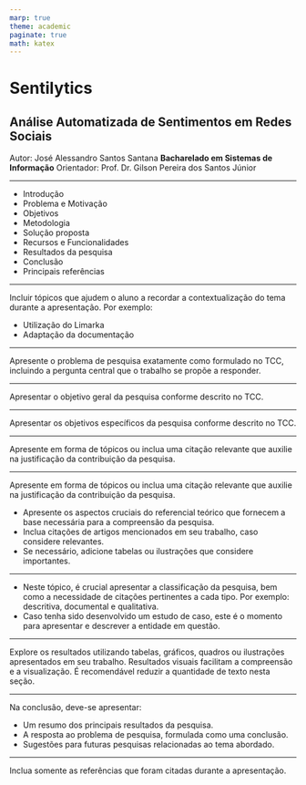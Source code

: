```yaml
---
marp: true
theme: academic
paginate: true
math: katex
---
```


# **Sentilytics**
## Análise Automatizada de Sentimentos em Redes Sociais

Autor: José Alessandro Santos Santana
**Bacharelado em Sistemas de Informação**
Orientador: Prof. Dr. Gilson Pereira dos Santos Júnior

---

<!-- _header: Sumário -->

- Introdução
- Problema e Motivação
- Objetivos
- Metodologia
- Solução proposta
- Recursos e Funcionalidades
- Resultados da pesquisa
- Conclusão
- Principais referências

---

<!-- _header: CONTEXTUALIZAÇÃO DO TEMA -->

Incluir tópicos que ajudem o aluno a recordar a contextualização do tema durante a apresentação. Por exemplo:

- Utilização do Limarka
- Adaptação da documentação

---

<!-- _header: PROBLEMA DE PESQUISA -->

Apresente o problema de pesquisa exatamente como formulado no TCC, incluindo a pergunta central que o trabalho se propõe a responder.

---

<!-- _header: OBJETIVO GERAL -->

Apresentar o objetivo geral da pesquisa conforme descrito no TCC.

---

<!-- _header: OBJETIVOS ESPECÍFICOS -->

Apresentar os objetivos específicos da pesquisa conforme descrito no TCC.

---

<!-- _header: JUSTIFICATIVA -->

Apresente em forma de tópicos ou inclua uma citação relevante que auxilie na justificação da contribuição da pesquisa.

---

<!-- _header: REFERENCIAL TEÓRICO -->

Apresente em forma de tópicos ou inclua uma citação relevante que auxilie na justificação da contribuição da pesquisa.

- Apresente os aspectos cruciais do referencial teórico que fornecem a base necessária para a compreensão da pesquisa.
- Inclua citações de artigos mencionados em seu trabalho, caso considere relevantes.
- Se necessário, adicione tabelas ou ilustrações que considere importantes.

---

<!-- _header: METODOLOGIA DA PESQUISA -->

- Neste tópico, é crucial apresentar a classificação da pesquisa, bem como a necessidade de citações pertinentes a cada tipo. Por exemplo: descritiva, documental e qualitativa.
- Caso tenha sido desenvolvido um estudo de caso, este é o momento para apresentar e descrever a entidade em questão.

---

<!-- _header: RESULTADOS DA PESQUISA -->

Explore os resultados utilizando tabelas, gráficos, quadros ou ilustrações apresentados em seu trabalho. Resultados visuais facilitam a compreensão e a visualização. É recomendável reduzir a quantidade de texto nesta seção.

---

<!-- _header: CONCLUSÃO -->

Na conclusão, deve-se apresentar:

- Um resumo dos principais resultados da pesquisa.
- A resposta ao problema de pesquisa, formulada como uma conclusão.
- Sugestões para futuras pesquisas relacionadas ao tema abordado.

---

<!-- _header: PRINCIPAIS REFERÊNCIAS -->

Inclua somente as referências que foram citadas durante a apresentação.
